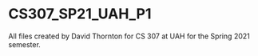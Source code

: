 # CS307_SP21_UAH_P1
All files created by David Thornton for CS 307 at UAH for the Spring 2021 semester.
